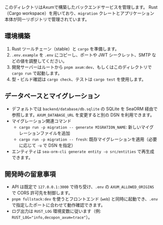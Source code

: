 このディレクトリはAxumで構築したバックエンドサービスを管理します。
Rust（Cargo workspace）を用いており、`migration` クレートとアプリケーション本体が同一リポジトリで管理されています。

## 環境構築
1. Rust ツールチェーン（stable）と `cargo` を準備します。
2. `.env.example` を `.env` にコピーし、ポートや JWT シークレット、SMTP などの値を調整してください。
3. 開発サーバーはルートから `pnpm axum:dev`、もしくはこのディレクトリで `cargo run` で起動します。
4. 型・ビルド確認は `cargo check`、テストは `cargo test` を使用します。

## データベースとマイグレーション
- デフォルトでは `backend/database/db.sqlite` の SQLite を SeaORM 経由で参照します。`AXUM_DATABASE_URL` を変更すると別の DSN を利用できます。
- マイグレーション関連コマンド
  - `cargo run -p migration -- generate MIGRATION_NAME`: 新しいマイグレーションファイルを追加
  - `cargo run -p migration -- fresh`: 既存マイグレーションを適用（必要に応じて `-u` で DSN を指定）
- エンティティは `sea-orm-cli generate entity -o src/entities` で再生成できます。

## 開発時の留意事項
- API は既定で `127.0.0.1:3000` で待ち受け、`.env` の `AXUM_ALLOWED_ORIGINS` で CORS 許可先を制御します。
- `pnpm fullstack:dev` を使うとフロントエンド (`web`) と同時に起動でき、`.env` で指定したポートに合わせて動作確認できます。
- ログ出力は `RUST_LOG` 環境変数に従います（例: `RUST_LOG="info,decopon_axum=trace"`）。
